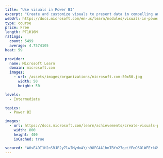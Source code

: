 ```yaml
---
title: "Use visuals in Power BI"
excerpt: "Create and customize visuals to present data in compelling and insightful ways."
webUrl: https://docs.microsoft.com/en-us/learn/modules/visuals-in-power-bi/
type: course
price: Free
length: PT1H16M
ratings:
  count: 5499
  average: 4.7574105
heat: 59

provider:
  name: Microsoft Learn
  domain: microsoft.com
  images:
    - url: /assets/images/organizations/microsoft.com-50x50.jpg
      width: 50
      height: 50

levels:
  - Intermediate

topics:
  - Power BI

images:
  - url: https://docs.microsoft.com/learn/achievements/create-visuals-power-bi-desktop-social.png
    width: 800
    height: 400
    isCached: true

secured: "A0vE4DI1H2nSRJP2y7lwIMyduAY/h98FGAA1hmTBYn27qeiYFeO6OlWFErkGStc1dj5gjiLacWK6Ocs3wfND0GLgokjnUq6L0nJNQaDR5KFJje/KHSux1lZZN16nGtjTqgzVYfPfX4orrmszLkGKT/rGJpeRtNxai8d7XPy70hVA38H2Tm9iBSGYjQIeoJXe8OS2NKpSajsc89liHXc8aizRvtAEJK6oK1789Lcl7ELEQ1TBK1hp1THVEfW2qF21kZ4/FiVXDY3v2nD2hzV0y8/DPCU5XAF1OBPYkKUCVpYAocQQnh2prfQD4eFu6ZNiRPe8bEV83rn8NUooWjeq+AQqhRN5whEV7NTh+yGwTvYUe37pix5AdDi+m1lTNAWKbLhkpCHJsQ3rw7KKOd84jZduf68X9bdOpVEJwmZRg5g=;CiTEGUoRqmf//Cxfc9RTqg=="
---
```


